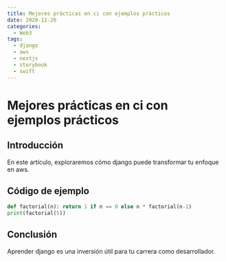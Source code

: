 ```yaml
---
title: Mejores prácticas en ci con ejemplos prácticos
date: 2028-12-26
categories:
  - Web3
tags:
  - django
  - aws
  - nextjs
  - storybook
  - swift
---
```


# Mejores prácticas en ci con ejemplos prácticos

## Introducción

En este artículo, exploraremos cómo django puede transformar tu enfoque en aws.

## Código de ejemplo

```python
def factorial(n): return 1 if n == 0 else n * factorial(n-1)
print(factorial(5))
```

## Conclusión

Aprender django es una inversión útil para tu carrera como desarrollador.